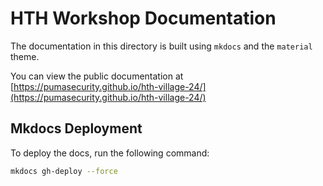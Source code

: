 # HTH Workshop Documentation

The documentation in this directory is built using `mkdocs` and the `material` theme.

You can view the public documentation at [https://pumasecurity.github.io/hth-village-24/](https://pumasecurity.github.io/hth-village-24/)

## Mkdocs Deployment

To deploy the docs, run the following command:

```bash
mkdocs gh-deploy --force
```
